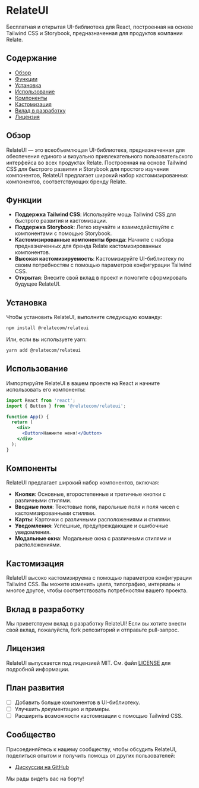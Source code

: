 # RelateUI

Бесплатная и открытая UI-библиотека для React, построенная на основе Tailwind CSS и Storybook, предназначенная для продуктов компании Relate.

## Содержание

- [Обзор](#обзор)
- [Функции](#функции)
- [Установка](#установка)
- [Использование](#использование)
- [Компоненты](#компоненты)
- [Кастомизация](#кастомизация)
- [Вклад в разработку](#вклад-в-разработку)
- [Лицензия](#лицензия)

## Обзор

RelateUI — это всеобъемлющая UI-библиотека, предназначенная для обеспечения единого и визуально привлекательного пользовательского интерфейса во всех продуктах Relate. Построенная на основе Tailwind CSS для быстрого развития и Storybook для простого изучения компонентов, RelateUI предлагает широкий набор кастомизированных компонентов, соответствующих бренду Relate.

## Функции

- **Поддержка Tailwind CSS**: Используйте мощь Tailwind CSS для быстрого развития и кастомизации.
- **Поддержка Storybook**: Легко изучайте и взаимодействуйте с компонентами с помощью Storybook.
- **Кастомизированные компоненты бренда**: Начните с набора предназначенных для бренда Relate кастомизированных компонентов.
- **Высокая кастомизируемость**: Кастомизируйте UI-библиотеку по своим потребностям с помощью параметров конфигурации Tailwind CSS.
- **Открытая**: Внесите свой вклад в проект и помогите сформировать будущее RelateUI.

## Установка

Чтобы установить RelateUI, выполните следующую команду:

```bash
npm install @relatecom/relateui
```

Или, если вы используете yarn:

```bash
yarn add @relatecom/relateui
```

## Использование

Импортируйте RelateUI в вашем проекте на React и начните использовать его компоненты:

```jsx
import React from 'react';
import { Button } from '@relatecom/relateui';

function App() {
  return (
    <div>
      <Button>Нажмите меня!</Button>
    </div>
  );
}
```

## Компоненты

RelateUI предлагает широкий набор компонентов, включая:

- **Кнопки**: Основные, второстепенные и третичные кнопки с различными стилями.
- **Вводные поля**: Текстовые поля, парольные поля и поля чисел с кастомизированными стилями.
- **Карты**: Карточки с различными расположениями и стилями.
- **Уведомления**: Успешные, предупреждающие и ошибочные уведомления.
- **Модальные окна**: Модальные окна с различными стилями и расположениями.

## Кастомизация

RelateUI высоко кастомизируема с помощью параметров конфигурации Tailwind CSS. Вы можете изменить цвета, типографию, интервалы и многое другое, чтобы соответствовать потребностям вашего проекта.

## Вклад в разработку

Мы приветствуем вклад в разработку RelateUI! Если вы хотите внести свой вклад, пожалуйста, fork репозиторий и отправьте pull-запрос.

## Лицензия

RelateUI выпускается под лицензией MIT. См. файл [LICENSE](LICENSE) для подробной информации.

## План развития

- [ ] Добавить больше компонентов в UI-библиотеку.
- [ ] Улучшить документацию и примеры.
- [ ] Расширить возможности кастомизации с помощью Tailwind CSS.

## Сообщество

Присоединяйтесь к нашему сообществу, чтобы обсудить RelateUI, поделиться опытом и получить помощь от других пользователей:

- [Дискуссии на GitHub](https://github.com/relateui/relateui/discussions)

Мы рады видеть вас на борту!
